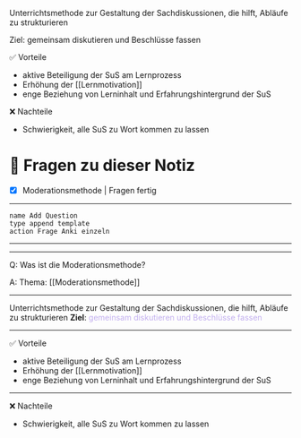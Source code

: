 Unterrichtsmethode zur Gestaltung der Sachdiskussionen, die hilft, Abläufe zu strukturieren

Ziel: gemeinsam diskutieren und Beschlüsse fassen

✅ Vorteile
- aktive Beteiligung der SuS am Lernprozess
- Erhöhung der [[Lernmotivation]]
- enge Beziehung von Lerninhalt und Erfahrungshintergrund der SuS

❌ Nachteile
- Schwierigkeit, alle SuS zu Wort kommen zu lassen



# 🔎 Fragen zu dieser Notiz

- [x] Moderationsmethode  | Fragen fertig

---

```button
name Add Question
type append template
action Frage Anki einzeln
```
___
---

Q: Was ist die Moderationsmethode?
 
A:  Thema: [[Moderationsmethode]] 
________
Unterrichtsmethode zur Gestaltung der Sachdiskussionen, die hilft, Abläufe zu strukturieren
__Ziel__: <span style="color:#c2afef">gemeinsam diskutieren und Beschlüsse fassen</span>
___
✅ Vorteile
- aktive Beteiligung der SuS am Lernprozess
- Erhöhung der [[Lernmotivation]]
- enge Beziehung von Lerninhalt und Erfahrungshintergrund der SuS
___
❌ Nachteile
- Schwierigkeit, alle SuS zu Wort kommen zu lassen
<!--ID: 1711732644449-->









